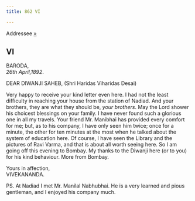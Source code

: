 ```yaml
---
title: 862 VI

---
```

  

  
Addressee [»](007_diwanji_saheb.htm)

## VI

BARODA,  
*26th April,1892*.

DEAR DIWANJI SAHEB, (Shri Haridas Viharidas Desai)

Very happy to receive your kind letter even here. I had not the least
difficulty in reaching your house from the station of Nadiad. And your
brothers, they are what they should be, *your brothers*. May the Lord
shower his choicest blessings on your family. I have never found such a
glorious one in all my travels. Your friend Mr. Manibhai has provided
every comfort for me; but, as to his company, I have only seen him
twice; once for a minute, the other for ten minutes at the most when he
talked about the system of education here. Of course, I have seen the
Library and the pictures of Ravi Varma, and that is about all worth
seeing here. So I am going off this evening to Bombay. My thanks to the
Diwanji here (or to you) for his kind behaviour. More from Bombay.

Yours in affection,  
VIVEKANANDA.

PS. At Nadiad I met Mr. Manilal Nabhubhai. He is a very learned and
pious gentleman, and I enjoyed his company much.